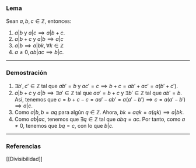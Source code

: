 ### Lema

Sean $a,b,c \in \mathbb{Z}$, entonces:
1. $a|b$ y $a|c \implies a |b+c$.
2. $a|b+c$ y $a |b \implies a |c$
3. $a|b \implies a|bk, \forall k \in \mathbb{Z}$
4. $a \not = 0, ab|ac \implies b|c$.

---
### Demostración

1. $\exists b', c' \in \mathbb{Z}$ tal que $ab' = b$ y $ac' = c \implies  b+c = ab' + ac' = a(b' +c')$.
2. $a|b+c$ y $a|b \implies \exists a' \in \mathbb{Z}$ tal que $aa' = b+c$ y $\exists b' \in \mathbb{Z}$ tal que $ab' = b$. Así, tenemos que $c = b+c-c = aa' -ab' = a(a'-b') \implies c = a(a'-b') \implies a|c$.
3. Como $a|b, b = aq$ para algún $q \in \mathbb{Z}$. Ahora, $bk = aqk = a(qk) \implies a|bk$.
4. Como $ab|ac$, tenemos que $\exists q \in \mathbb{Z}$ tal que $abq = ac$. Por tanto, como $a \not = 0$, tenemos que $bq = c$, con lo que $b |c$.

---
### Referencias

[[Divisibilidad]]